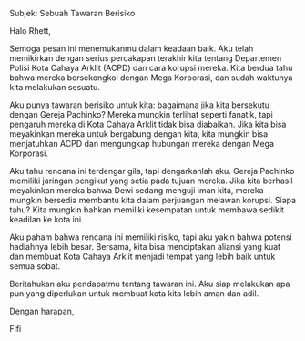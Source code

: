 Subjek: Sebuah Tawaran Berisiko

Halo Rhett,

Semoga pesan ini menemukanmu dalam keadaan baik. Aku telah memikirkan dengan serius percakapan terakhir kita tentang Departemen Polisi Kota Cahaya Arklit (ACPD) dan cara korupsi mereka. Kita berdua tahu bahwa mereka bersekongkol dengan Mega Korporasi, dan sudah waktunya kita melakukan sesuatu.

Aku punya tawaran berisiko untuk kita: bagaimana jika kita bersekutu dengan Gereja Pachinko? Mereka mungkin terlihat seperti fanatik, tapi pengaruh mereka di Kota Cahaya Arklit tidak bisa diabaikan. Jika kita bisa meyakinkan mereka untuk bergabung dengan kita, kita mungkin bisa menjatuhkan ACPD dan mengungkap hubungan mereka dengan Mega Korporasi.

Aku tahu rencana ini terdengar gila, tapi dengarkanlah aku. Gereja Pachinko memiliki jaringan pengikut yang setia pada tujuan mereka. Jika kita berhasil meyakinkan mereka bahwa Dewi sedang menguji iman kita, mereka mungkin bersedia membantu kita dalam perjuangan melawan korupsi. Siapa tahu? Kita mungkin bahkan memiliki kesempatan untuk membawa sedikit keadilan ke kota ini.

Aku paham bahwa rencana ini memiliki risiko, tapi aku yakin bahwa potensi hadiahnya lebih besar. Bersama, kita bisa menciptakan aliansi yang kuat dan membuat Kota Cahaya Arklit menjadi tempat yang lebih baik untuk semua sobat.

Beritahukan aku pendapatmu tentang tawaran ini. Aku siap melakukan apa pun yang diperlukan untuk membuat kota kita lebih aman dan adil.

Dengan harapan,

Fifi
